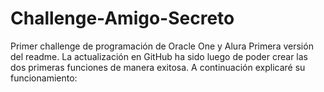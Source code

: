 # Challenge-Amigo-Secreto
Primer challenge de programación de Oracle One y Alura
Primera versión del readme. La actualización en GitHub ha sido luego de poder crear las dos primeras funciones de manera exitosa. A continuación explicaré su funcionamiento:
